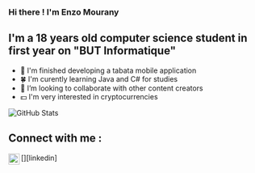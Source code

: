 ### Hi there ! I'm Enzo Mourany

## I'm a 18 years old computer science student in first year on "BUT Informatique"

- 🏃 I'm finished developing a tabata mobile application
- 🍀 I'm curently learning Java and C# for studies
- 👯 I’m looking to collaborate with other content creators
- 💵 I'm very interested in cryptocurrencies


![GitHub Stats](https://github-readme-stats.vercel.app/api?username=enzo-mourany&theme=radical)


## Connect with me :

[<img align="left" alt="Enzo Mourany | LinkedIn" width="22px" src="https://cdn.jsdelivr.net/npm/simple-icons@v3/icons/linkedin.svg" />][linkedin]

